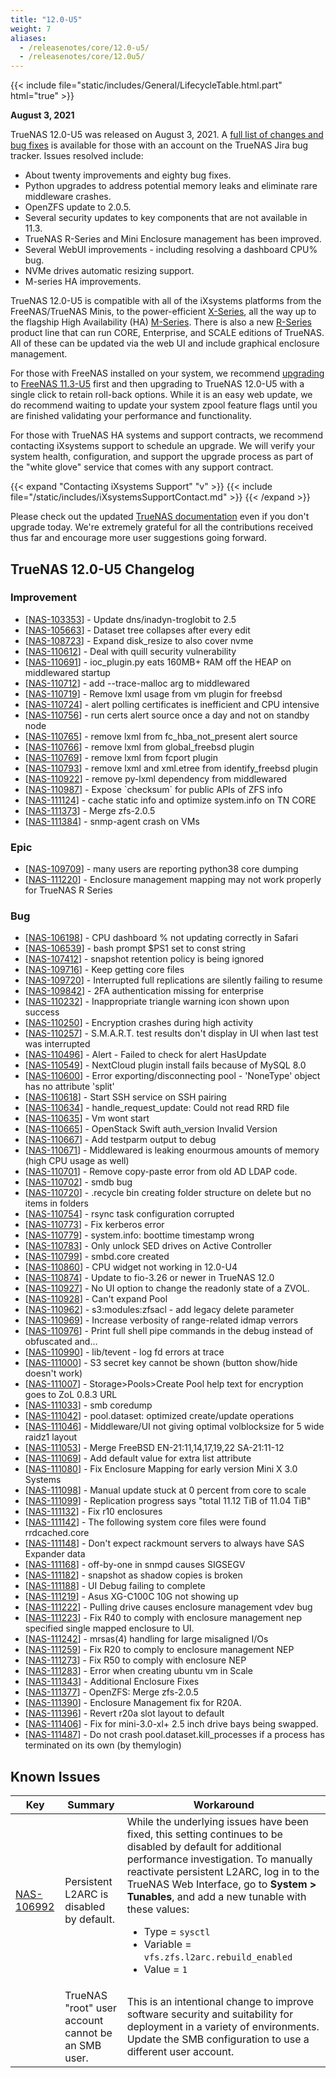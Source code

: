 ```yaml
---
title: "12.0-U5"
weight: 7
aliases:
  - /releasenotes/core/12.0-u5/
  - /releasenotes/core/12.0u5/
---
```


{{< include file="static/includes/General/LifecycleTable.html.part" html="true" >}}

**August 3, 2021**

TrueNAS 12.0-U5 was released on August 3, 2021.  A [full list of changes and bug fixes](https://ixsystems.atlassian.net/projects/NAS/versions/13007) is available for those with an account on the TrueNAS Jira bug tracker. Issues resolved include:

* About twenty improvements and eighty bug fixes. 
* Python upgrades to address potential memory leaks and eliminate rare middleware crashes. 
* OpenZFS update to 2.0.5.
* Several security updates to key components that are not available in 11.3.
* TrueNAS R-Series and Mini Enclosure management has been improved.
* Several WebUI improvements - including resolving a dashboard CPU% bug.
* NVMe drives automatic resizing support.
* M-series HA improvements.

TrueNAS 12.0-U5 is compatible with all of the iXsystems platforms from the FreeNAS/TrueNAS Minis, to the power-efficient [X-Series](https://www.truenas.com/x-series/), all the way up to the flagship High Availability (HA) [M-Series](https://www.truenas.com/m-series/). There is also a new [R-Series](https://www.truenas.com/r-series/) product line that can run CORE, Enterprise, and SCALE editions of TrueNAS.  All of these can be updated via the web UI and include graphical enclosure management.

For those with FreeNAS installed on your system, we recommend [upgrading](https://www.truenas.com/docs/core/13.0/uireference/system/update/) to [FreeNAS 11.3-U5](https://www.freenas.org/download-freenas-release/) first and then upgrading to TrueNAS 12.0-U5 with a single click to retain roll-back options.  While it is an easy web update, we do recommend waiting to update your system zpool feature flags until you are finished validating your performance and functionality.

For those with TrueNAS HA systems and support contracts, we recommend contacting iXsystems support to schedule an upgrade. We will verify your system health, configuration, and support the upgrade process as part of the "white glove" service that comes with any support contract.

{{< expand "Contacting iXsystems Support" "v" >}}
{{< include file="/static/includes/iXsystemsSupportContact.md" >}}
{{< /expand >}}

Please check out the updated [TrueNAS documentation](https://www.truenas.com/docs/) even if you don't upgrade today. We're extremely grateful for all the contributions received thus far and encourage more user suggestions going forward.

## TrueNAS 12.0-U5 Changelog

### Improvement

<ul>
<li>[<a href='https://ixsystems.atlassian.net/browse/NAS-103353'>NAS-103353</a>] -         Update dns/inadyn-troglobit to 2.5
</li>
<li>[<a href='https://ixsystems.atlassian.net/browse/NAS-105663'>NAS-105663</a>] -         Dataset tree collapses after every edit
</li>
<li>[<a href='https://ixsystems.atlassian.net/browse/NAS-108723'>NAS-108723</a>] -         Expand disk_resize to also cover nvme
</li>
<li>[<a href='https://ixsystems.atlassian.net/browse/NAS-110612'>NAS-110612</a>] -         Deal with quill security vulnerability
</li>
<li>[<a href='https://ixsystems.atlassian.net/browse/NAS-110691'>NAS-110691</a>] -         ioc_plugin.py eats 160MB+ RAM off the HEAP on middlewared startup
</li>
<li>[<a href='https://ixsystems.atlassian.net/browse/NAS-110712'>NAS-110712</a>] -         add --trace-malloc arg to middlewared
</li>
<li>[<a href='https://ixsystems.atlassian.net/browse/NAS-110719'>NAS-110719</a>] -         Remove lxml usage from vm plugin for freebsd
</li>
<li>[<a href='https://ixsystems.atlassian.net/browse/NAS-110724'>NAS-110724</a>] -         alert polling certificates is inefficient and CPU intensive
</li>
<li>[<a href='https://ixsystems.atlassian.net/browse/NAS-110756'>NAS-110756</a>] -         run certs alert source once a day and not on standby node
</li>
<li>[<a href='https://ixsystems.atlassian.net/browse/NAS-110765'>NAS-110765</a>] -         remove lxml from fc_hba_not_present alert source
</li>
<li>[<a href='https://ixsystems.atlassian.net/browse/NAS-110766'>NAS-110766</a>] -         remove lxml from global_freebsd plugin
</li>
<li>[<a href='https://ixsystems.atlassian.net/browse/NAS-110769'>NAS-110769</a>] -         remove lxml from fcport plugin
</li>
<li>[<a href='https://ixsystems.atlassian.net/browse/NAS-110793'>NAS-110793</a>] -         remove lxml and xml.etree from identify_freebsd plugin
</li>
<li>[<a href='https://ixsystems.atlassian.net/browse/NAS-110922'>NAS-110922</a>] -         remove py-lxml dependency from middlewared
</li>
<li>[<a href='https://ixsystems.atlassian.net/browse/NAS-110987'>NAS-110987</a>] -         Expose `checksum` for public APIs of ZFS info
</li>
<li>[<a href='https://ixsystems.atlassian.net/browse/NAS-111124'>NAS-111124</a>] -         cache static info and optimize system.info on TN CORE
</li>
<li>[<a href='https://ixsystems.atlassian.net/browse/NAS-111373'>NAS-111373</a>] -         Merge zfs-2.0.5
</li>
<li>[<a href='https://ixsystems.atlassian.net/browse/NAS-111384'>NAS-111384</a>] -         snmp-agent crash on VMs
</li>
</ul>

### Epic

<ul>
<li>[<a href='https://ixsystems.atlassian.net/browse/NAS-109709'>NAS-109709</a>] -         many users are reporting python38 core dumping
</li>
<li>[<a href='https://ixsystems.atlassian.net/browse/NAS-111220'>NAS-111220</a>] -         Enclosure management mapping may not work properly for TrueNAS R Series
</li>
</ul>

### Bug

<ul>
<li>[<a href='https://ixsystems.atlassian.net/browse/NAS-106198'>NAS-106198</a>] -         CPU dashboard % not updating correctly in Safari
</li>
<li>[<a href='https://ixsystems.atlassian.net/browse/NAS-106539'>NAS-106539</a>] -         bash prompt $PS1 set to const string
</li>
<li>[<a href='https://ixsystems.atlassian.net/browse/NAS-107412'>NAS-107412</a>] -         snapshot retention policy is being ignored
</li>
<li>[<a href='https://ixsystems.atlassian.net/browse/NAS-109716'>NAS-109716</a>] -         Keep getting core files
</li>
<li>[<a href='https://ixsystems.atlassian.net/browse/NAS-109720'>NAS-109720</a>] -         Interrupted full replications are silently failing to resume
</li>
<li>[<a href='https://ixsystems.atlassian.net/browse/NAS-109842'>NAS-109842</a>] -         2FA authentication missing for enterprise
</li>	
<li>[<a href='https://ixsystems.atlassian.net/browse/NAS-110232'>NAS-110232</a>] -         Inappropriate triangle warning icon shown upon success
</li>
<li>[<a href='https://ixsystems.atlassian.net/browse/NAS-110250'>NAS-110250</a>] -         Encryption crashes during high activity
</li>
<li>[<a href='https://ixsystems.atlassian.net/browse/NAS-110257'>NAS-110257</a>] -         S.M.A.R.T. test results don't display in UI when last test was interrupted
</li>
<li>[<a href='https://ixsystems.atlassian.net/browse/NAS-110496'>NAS-110496</a>] -         Alert - Failed to check for alert HasUpdate
</li>
<li>[<a href='https://ixsystems.atlassian.net/browse/NAS-110549'>NAS-110549</a>] -         NextCloud plugin install fails because of MySQL 8.0
</li>
<li>[<a href='https://ixsystems.atlassian.net/browse/NAS-110600'>NAS-110600</a>] -         Error exporting/disconnecting pool - 'NoneType' object has no attribute 'split'
</li>
<li>[<a href='https://ixsystems.atlassian.net/browse/NAS-110618'>NAS-110618</a>] -         Start SSH service on SSH pairing
</li>
<li>[<a href='https://ixsystems.atlassian.net/browse/NAS-110634'>NAS-110634</a>] -         handle_request_update: Could not read RRD file
</li>
<li>[<a href='https://ixsystems.atlassian.net/browse/NAS-110635'>NAS-110635</a>] -         Vm wont start
</li>
<li>[<a href='https://ixsystems.atlassian.net/browse/NAS-110665'>NAS-110665</a>] -         OpenStack Swift auth_version Invalid Version
</li>
<li>[<a href='https://ixsystems.atlassian.net/browse/NAS-110667'>NAS-110667</a>] -         Add testparm output to debug
</li>
<li>[<a href='https://ixsystems.atlassian.net/browse/NAS-110671'>NAS-110671</a>] -         Middlewared is leaking enourmous amounts of memory (high CPU usage as well)
</li>
<li>[<a href='https://ixsystems.atlassian.net/browse/NAS-110701'>NAS-110701</a>] -         Remove copy-paste error from old AD LDAP code.
</li>
<li>[<a href='https://ixsystems.atlassian.net/browse/NAS-110702'>NAS-110702</a>] -         smdb bug
</li>
<li>[<a href='https://ixsystems.atlassian.net/browse/NAS-110720'>NAS-110720</a>] -         .recycle bin creating folder structure on delete but no items in folders
</li>
<li>[<a href='https://ixsystems.atlassian.net/browse/NAS-110754'>NAS-110754</a>] -         rsync task configuration corrupted
</li>
<li>[<a href='https://ixsystems.atlassian.net/browse/NAS-110773'>NAS-110773</a>] -         Fix kerberos error
</li>
<li>[<a href='https://ixsystems.atlassian.net/browse/NAS-110779'>NAS-110779</a>] -         system.info: boottime timestamp wrong
</li>
<li>[<a href='https://ixsystems.atlassian.net/browse/NAS-110783'>NAS-110783</a>] -         Only unlock SED drives on Active Controller
</li>
<li>[<a href='https://ixsystems.atlassian.net/browse/NAS-110799'>NAS-110799</a>] -         smbd.core created
</li>
<li>[<a href='https://ixsystems.atlassian.net/browse/NAS-110860'>NAS-110860</a>] -         CPU widget not working in 12.0-U4
</li>
<li>[<a href='https://ixsystems.atlassian.net/browse/NAS-110874'>NAS-110874</a>] -         Update to fio-3.26 or newer in TrueNAS 12.0
</li>
<li>[<a href='https://ixsystems.atlassian.net/browse/NAS-110927'>NAS-110927</a>] -         No UI option to change the readonly state of a ZVOL.
</li>
<li>[<a href='https://ixsystems.atlassian.net/browse/NAS-110928'>NAS-110928</a>] -         Can't expand Pool
</li>
<li>[<a href='https://ixsystems.atlassian.net/browse/NAS-110962'>NAS-110962</a>] -         s3:modules:zfsacl - add legacy delete parameter
</li>
<li>[<a href='https://ixsystems.atlassian.net/browse/NAS-110969'>NAS-110969</a>] -         Increase verbosity of range-related idmap verrors
</li>
<li>[<a href='https://ixsystems.atlassian.net/browse/NAS-110976'>NAS-110976</a>] -         Print full shell pipe commands in the debug instead of obfuscated and…
</li>
<li>[<a href='https://ixsystems.atlassian.net/browse/NAS-110990'>NAS-110990</a>] -         lib/tevent - log fd errors at trace
</li>
<li>[<a href='https://ixsystems.atlassian.net/browse/NAS-111000'>NAS-111000</a>] -         S3 secret key cannot be shown (button show/hide doesn't work)
</li>
<li>[<a href='https://ixsystems.atlassian.net/browse/NAS-111007'>NAS-111007</a>] -         Storage>Pools>Create Pool help text for encryption goes to ZoL 0.8.3 URL
</li>
<li>[<a href='https://ixsystems.atlassian.net/browse/NAS-111033'>NAS-111033</a>] -         smb coredump
</li>
<li>[<a href='https://ixsystems.atlassian.net/browse/NAS-111042'>NAS-111042</a>] -         pool.dataset: optimized create/update operations
</li>
<li>[<a href='https://ixsystems.atlassian.net/browse/NAS-111046'>NAS-111046</a>] -         Middleware/UI not giving optimal volblocksize for 5 wide raidz1 layout
</li>
<li>[<a href='https://ixsystems.atlassian.net/browse/NAS-111053'>NAS-111053</a>] -         Merge FreeBSD EN-21:11,14,17,19,22 SA-21:11-12
</li>
<li>[<a href='https://ixsystems.atlassian.net/browse/NAS-111069'>NAS-111069</a>] -         Add default value for extra list attribute
</li>
<li>[<a href='https://ixsystems.atlassian.net/browse/NAS-111080'>NAS-111080</a>] -         Fix Enclosure Mapping for early version Mini X 3.0 Systems
</li>
<li>[<a href='https://ixsystems.atlassian.net/browse/NAS-111098'>NAS-111098</a>] -         Manual update stuck at 0 percent from core to scale
</li>
<li>[<a href='https://ixsystems.atlassian.net/browse/NAS-111099'>NAS-111099</a>] -         Replication progress says "total 11.12 TiB of 11.04 TiB"
</li>
<li>[<a href='https://ixsystems.atlassian.net/browse/NAS-111132'>NAS-111132</a>] -         Fix r10 enclosures
</li>
<li>[<a href='https://ixsystems.atlassian.net/browse/NAS-111142'>NAS-111142</a>] -         The following system core files were found rrdcached.core
</li>
<li>[<a href='https://ixsystems.atlassian.net/browse/NAS-111148'>NAS-111148</a>] -         Don't expect rackmount servers to always have SAS Expander data
</li>
<li>[<a href='https://ixsystems.atlassian.net/browse/NAS-111168'>NAS-111168</a>] -         off-by-one in snmpd causes SIGSEGV
</li>
<li>[<a href='https://ixsystems.atlassian.net/browse/NAS-111182'>NAS-111182</a>] -         snapshot as shadow copies is broken
</li>
<li>[<a href='https://ixsystems.atlassian.net/browse/NAS-111188'>NAS-111188</a>] -         UI Debug failing to complete 
</li>
<li>[<a href='https://ixsystems.atlassian.net/browse/NAS-111219'>NAS-111219</a>] -         Asus XG-C100C 10G not showing up
</li>
<li>[<a href='https://ixsystems.atlassian.net/browse/NAS-111222'>NAS-111222</a>] -         Pulling drive causes enclosure management vdev bug
</li>
<li>[<a href='https://ixsystems.atlassian.net/browse/NAS-111223'>NAS-111223</a>] -         Fix R40 to comply with enclosure management nep specified single mapped enclosure to UI.
</li>
<li>[<a href='https://ixsystems.atlassian.net/browse/NAS-111242'>NAS-111242</a>] -         mrsas(4) handling for large misaligned I/Os
</li>
<li>[<a href='https://ixsystems.atlassian.net/browse/NAS-111259'>NAS-111259</a>] -         Fix R20 to comply to enclosure management NEP
</li>
<li>[<a href='https://ixsystems.atlassian.net/browse/NAS-111273'>NAS-111273</a>] -         Fix R50 to comply with enclosure NEP
</li>
<li>[<a href='https://ixsystems.atlassian.net/browse/NAS-111283'>NAS-111283</a>] -         Error when creating ubuntu vm in Scale
</li>
<li>[<a href='https://ixsystems.atlassian.net/browse/NAS-111343'>NAS-111343</a>] -         Additional Enclosure Fixes
</li>
<li>[<a href='https://ixsystems.atlassian.net/browse/NAS-111377'>NAS-111377</a>] -         OpenZFS: Merge zfs-2.0.5
</li>
<li>[<a href='https://ixsystems.atlassian.net/browse/NAS-111390'>NAS-111390</a>] -         Enclosure Management fix for R20A.
</li>
<li>[<a href='https://ixsystems.atlassian.net/browse/NAS-111396'>NAS-111396</a>] -         Revert r20a slot layout to default
</li>
<li>[<a href='https://ixsystems.atlassian.net/browse/NAS-111406'>NAS-111406</a>] -         Fix for mini-3.0-xl+ 2.5 inch drive bays being swapped.
</li>
<li>[<a href='https://ixsystems.atlassian.net/browse/NAS-111487'>NAS-111487</a>] -         Do not crash pool.dataset.kill_processes if a process has terminated on its own (by themylogin)
</li>
</ul>

## Known Issues

<body class="ql-editor ql-editor-view" style="font-size:14px;">
  <html>
    <body>
      <table width="100%">
        <thead>
          <tr>
			<th>Key</th>
			<th>Summary</th>
			<th>Workaround</th>
          </tr>
        </thead>
        <tbody>
          <tr>
			<td><a href="https://ixsystems.atlassian.net/browse/NAS-106992" target="_blank">NAS-106992</a></td>
			<td>Persistent L2ARC is disabled by default.</td>
			<td>While the underlying issues have been fixed, this setting continues to be disabled by default for additional performance investigation. To manually reactivate persistent L2ARC, log in to the TrueNAS Web Interface, go to <b>System > Tunables</b>, and add a new tunable with these values:
  			  <ul>
			    <li>Type = <code>sysctl</code></li>
			    <li>Variable = <code>vfs.zfs.l2arc.rebuild_enabled</code></li>
			    <li>Value = <code>1</code></li>
  			  </ul>
			</td>
          </tr>
          <tr>
			<td></td>
            <td>TrueNAS "root" user account cannot be an SMB user.</td>
			<td>This is an intentional change to improve software security and suitability for deployment in a variety of environments. Update the SMB configuration to use a different user account.</td>
          </tr>
        </tbody>
      </table>
    </body>
  </html>
